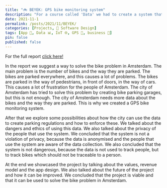 ```yaml
---
title: "🚲 BEYEK: GPS bike monitoring system"
description: "For a course called 'Data' we had to create a system that collects data and visualises it. We decided to create a GPS bike monitoring system in Amsterdam."
date: 2021-11-1
permalink: /posts/2021/11/BEYEK/
categories: [Projects, 🎨 Software Design]
tags: [App 📱, Data 📊, IoT 🌐, GPS 📍, business 🏢]
pin: false
published: false
---
```


For the full report [click here!](/assets/data-report.pdf)

In the report we suggest a way to solve the bike problem in Amsterdam. The main problem is the number of bikes and the way they are parked. The bikes are parked everywhere, and this causes a lot of problems. The bikes are parked in the way of pedestrians, in front of doors, in the way of cars. This causes a lot of frustration for the people of Amsterdam. The city of Amsterdam has tried to solve this problem by creating bike parking garages, but this is not enough. The city of Amsterdam needs more data about the bikes and the way they are parked. This is why we created a GPS bike monitoring system. 

After that we explore some possibilities about how the city can use the data to create parking regulations and how to enforce these. We talked about the dangers and ethics of using this data. We also talked about the privacy of the people that use the system. We concluded that the system is not a violation of privacy, because the data is anonymised and the people that use the system are aware of the data collection. We also concluded that the system is not dangerous, because the data is not used to track people, but to track bikes which should not be traceable to a person.

At the end we showcased the project by talking about the values, revenue model and the app design. We also talked about the future of the project and how it can be improved. We concluded that the project is viable and that it can be used to solve the bike problem in Amsterdam.
